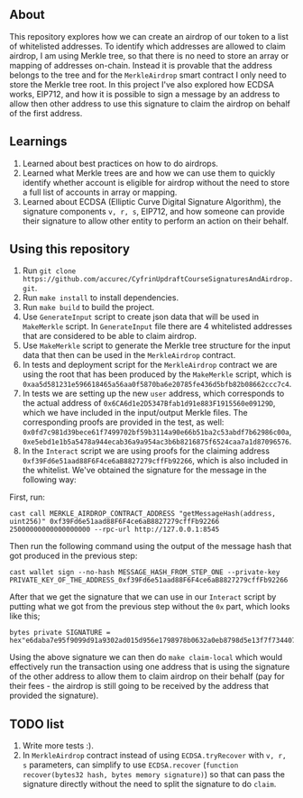 ## About

This repository explores how we can create an airdrop of our token to a list of whitelisted addresses. To identify which addresses are allowed to claim airdrop, I am using Merkle tree, so that there is no need to store an array or mapping of addresses on-chain. Instead it is provable that the address belongs to the tree and for the `MerkleAirdrop` smart contract I only need to store the Merkle tree root. In this project I've also explored how ECDSA works, EIP712, and how it is possible to sign a message by an address to allow then other address to use this signature to claim the airdrop on behalf of the first address.

## Learnings

1) Learned about best practices on how to do airdrops.
2) Learned what Merkle trees are and how we can use them to quickly identify whether account is eligible for airdrop without the need to store a full list of accounts in array or mapping.
3) Learned about ECDSA (Elliptic Curve Digital Signature Algorithm), the signature components `v, r, s`, EIP712, and how someone can provide their signature to allow other entity to perform an action on their behalf.

## Using this repository

1) Run `git clone https://github.com/accurec/CyfrinUpdraftCourseSignaturesAndAirdrop.git`.
2) Run `make install` to install dependencies.
3) Run `make build` to build the project.
4) Use `GenerateInput` script to create json data that will be used in `MakeMerkle` script. In `GenerateInput` file there are 4 whitelisted addresses that are considered to be able to claim airdrop.
5) Use `MakeMerkle` script to generate the Merkle tree structure for the input data that then can be used in the `MerkleAirdrop` contract.
6) In tests and deployment script for the `MerkleAirdrop` contract we are using the root that has been produced by the `MakeMerkle` script, which is `0xaa5d581231e596618465a56aa0f5870ba6e20785fe436d5bfb82b08662ccc7c4`.
7) In tests we are setting up the new `user` address, which corresponds to the actual address of `0x6CA6d1e2D5347Bfab1d91e883F1915560e09129D`, which we have included in the input/output Merkle files. The corresponding proofs are provided in the test, as well: `0x0fd7c981d39bece61f7499702bf59b3114a90e66b51ba2c53abdf7b62986c00a`, `0xe5ebd1e1b5a5478a944ecab36a9a954ac3b6b8216875f6524caa7a1d87096576`.
8) In the `Interact` script we are using proofs for the claiming address `0xf39Fd6e51aad88F6F4ce6aB8827279cffFb92266`, which is also included in the whitelist. We've obtained the signature for the message in the following way:
   
First, run:
```
cast call MERKLE_AIRDROP_CONTRACT_ADDRESS "getMessageHash(address, uint256)" 0xf39Fd6e51aad88F6F4ce6aB8827279cffFb92266 25000000000000000000 --rpc-url http://127.0.0.1:8545
```

Then run the following command using the output of the message hash that got produced in the previous step:
```
cast wallet sign --no-hash MESSAGE_HASH_FROM_STEP_ONE --private-key PRIVATE_KEY_OF_THE_ADDRESS_0xf39Fd6e51aad88F6F4ce6aB8827279cffFb92266
```

After that we get the signature that we can use in our `Interact` script by putting what we got from the previous step without the `0x` part, which looks like this;
```
bytes private SIGNATURE = hex"e6daba7e95f9099d91a9302ad015d956e1798978b0632a0eb8798d5e13f7f734407ba27caaded62631223d997180924ead95c3d5fe8e7953ba8658b91e115e051b";
```

Using the above signature we can then do `make claim-local` which would effectively run the transaction using one address that is using the signature of the other address to allow them to claim airdrop on their behalf (pay for their fees - the airdrop is still going to be received by the address that provided the signature).

## TODO list

1) Write more tests :).
2) In `MerkleAirdrop` contract instead of using `ECDSA.tryRecover` with `v, r, s` parameters, can simplify to use `ECDSA.recover` (`function recover(bytes32 hash, bytes memory signature)`) so that can pass the signature directly without the need to split the signature to do `claim`.